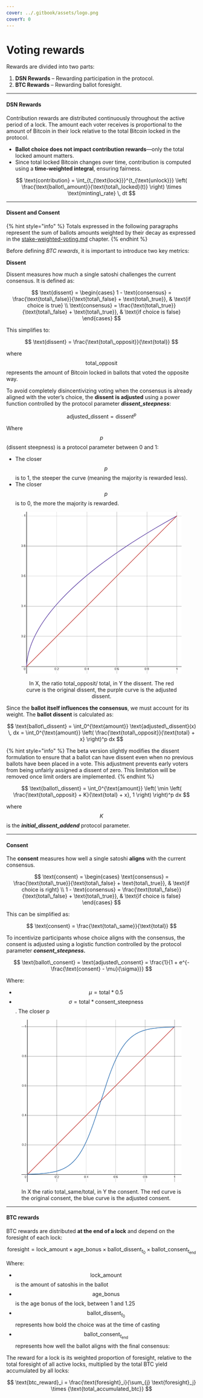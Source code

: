```yaml
---
cover: ../.gitbook/assets/logo.png
coverY: 0
---
```


# Voting rewards

Rewards are divided into two parts:

1. **DSN Rewards** – Rewarding participation in the protocol.
2. **BTC Rewards** – Rewarding ballot foresight.

***

#### **DSN Rewards**

Contribution rewards are distributed continuously throughout the active period of a lock. The amount each voter receives is proportional to the amount of Bitcoin in their lock relative to the total Bitcoin locked in the protocol.

* **Ballot choice does not impact contribution rewards**—only the total locked amount matters.
* Since total locked Bitcoin changes over time, contribution is computed using a **time-weighted integral**, ensuring fairness.

$$
\text{contribution} = \int_{t_{\text{lock}}}^{t_{\text{unlock}}} \left( \frac{\text{ballot\_amount}}{\text{total\_locked}(t)} \right) \times \text{minting\_rate} \, dt
$$

***

#### **Dissent and Consent**

{% hint style="info" %}
Totals expressed in the following paragraphs represent the sum of ballots amounts weighted by their decay as expressed in the [stake-weighted-voting.md](stake-weighted-voting.md "mention") chapter.
{% endhint %}

Before defining _BTC rewards_, it is important to introduce two key metrics:

**Dissent**

Dissent measures how much a single satoshi challenges the current consensus. It is defined as:

$$
\text{dissent} =
\begin{cases} 
1 - \text{consensus} = \frac{\text{total\_false}}{\text{total\_false} + \text{total\_true}}, & \text{if choice is true} \\ 
\text{consensus} = \frac{\text{total\_true}}{\text{total\_false} + \text{total\_true}}, & \text{if choice is false} 
\end{cases}
$$

This simplifies to:

$$
\text{dissent} = \frac{\text{total\_opposit}}{\text{total}}
$$

where $$\text{total\_opposit}$$ represents the amount of Bitcoin locked in ballots that voted the opposite way.

To avoid completely disincentivizing voting when the consensus is already aligned with the voter’s choice, the **dissent** **is adjusted** using a power function controlled by the protocol parameter _**dissent\_steepness**_:

$$
\text{adjusted\_dissent} = \text{dissent}^p
$$

Where $$p$$ (dissent steepness) is a protocol parameter between 0 and 1:

* The closer $$p$$ is to 1, the steeper the curve (meaning the majority is rewarded less).
* The closer $$p$$ is to 0, the more the majority is rewarded.

<div align="center" data-full-width="true"><figure><img src="../.gitbook/assets/image (4).png" alt=""><figcaption><p>In X, the ratio total_opposit/ total, in Y the dissent. The red curve is the original dissent, the purple curve is the adjusted dissent.</p></figcaption></figure></div>

Since the **ballot itself influences the consensus**, we must account for its weight. The **ballot dissent** is calculated as:

$$
\text{ballot\_dissent} = \int_0^{\text{amount}} \text{adjusted\_dissent}(x) \, dx = \int_0^{\text{amount}} \left( \frac{\text{total\_opposit}}{\text{total} + x} \right)^p dx
$$

{% hint style="info" %}
The beta version slightly modifies the dissent formulation to ensure that a ballot can have dissent even when no previous ballots have been placed in a vote. This adjustment prevents early voters from being unfairly assigned a dissent of zero. This limitation will be removed once limit orders are implemented.
{% endhint %}

$$
\text{ballot\_dissent} = \int_0^{\text{amount}} \left( \min \left( \frac{\text{total\_opposit} + K}{\text{total} + x}, 1 \right) \right)^p dx
$$

where $$K$$ is the _**initial\_dissent\_addend**_ protocol parameter.

***

#### Consent

The **consent** measures how well a single satoshi **aligns** with the current consensus.

$$
\text{consent} =
\begin{cases} 
\text{consensus} = \frac{\text{total\_true}}{\text{total\_false} + \text{total\_true}}, & \text{if choice is right} \\ 
1 - \text{consensus} = \frac{\text{total\_false}}{\text{total\_false} + \text{total\_true}}, & \text{if choice is false}
\end{cases}
$$

This can be simplified as:

$$
\text{consent} = \frac{\text{total\_same}}{\text{total}}
$$

To incentivize participants whose choice aligns with the consensus, the consent is adjusted using a logistic function controlled by the protocol parameter _**consent\_steepness.**_

$$
\text{ballot\_consent} = \text{adjusted\_consent} = \frac{1}{1 + e^{-\frac{\text{consent} - \mu}{\sigma}}}
$$

Where:

* $$\mu = \text{total} * 0.5$$
* $$\sigma = \text{total} * \text{consent\_steepness}$$. The closer p

<div data-full-width="false"><figure><img src="../.gitbook/assets/image (5).png" alt=""><figcaption><p>In X the ratio total_same/total, in Y the consent. The red curve is the original consent, the blue curve is the adjusted consent.</p></figcaption></figure></div>

***

#### BTC rewards

BTC rewards are distributed **at the end of a lock** and depend on the foresight of each lock:

$$
\text{foresight} = \text{lock_amount} \times \text{age_bonus} \times \text{ballot_dissent}_{t_0} \times \text{ballot_consent}_{t_{\text{end}}}
$$

Where:

* $$\text{lock_amount}$$ is the amount of satoshis in the ballot
* $$\text{age_bonus}$$ is the age bonus of the lock, between 1 and 1.25
* $$\text{ballot\_dissent}_{t_0}$$represents how bold the choice was at the time of casting
* $$\text{ballot\_consent}_{t_{\text{end}}}$$represents how well the ballot aligns with the final consensus:

The reward for a lock is its weighted proportion of foresight, relative to the total foresight of all active locks, multiplied by the total BTC yield accumulated by all locks:

$$
\text{btc_reward}_i = \frac{\text{foresight}_i}{\sum_{j} \text{foresight}_j} \times {\text{total_accumulated_btc}}
$$

